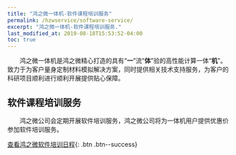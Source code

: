 ```yaml
---
title: "鸿之微一体机-软件课程培训服务"
permalink: /hzwservice/software-service/
excerpt: "鸿之微一体机-软件课程培训服务."
last_modified_at: 2019-08-18T15:53:52-04:00
toc: true
---
```


&emsp;&emsp;鸿之微一体机是鸿之微精心打造的具有“**一**”流“**体**”验的高性能计算一体“**机**”。致力于为客户量身定制材料模拟解决方案，同时提供相关技术支持服务，为客户的科研项目顺利进行顺利开展提供贴心保障。

## 软件课程培训服务

&emsp;&emsp;鸿之微公司会定期开展软件培训服务，鸿之微公司将为一体机用户提供优惠价参加软件培训服务。

[查看鸿之微软件培训日程](http://hzwtech.com/rili.html){: .btn .btn--success}

